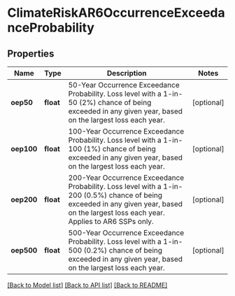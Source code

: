 # ClimateRiskAR6OccurrenceExceedanceProbability

## Properties
Name | Type | Description | Notes
------------ | ------------- | ------------- | -------------
**oep50** | **float** | 50-Year Occurrence Exceedance Probability. Loss level with a 1-in-50 (2%) chance of being exceeded in any given year, based on the largest loss each year. | [optional] 
**oep100** | **float** | 100-Year Occurrence Exceedance Probability. Loss level with a 1-in-100 (1%) chance of being exceeded in any given year, based on the largest loss each year. | [optional] 
**oep200** | **float** | 200-Year Occurrence Exceedance Probability.  Loss level with a 1-in-200 (0.5%) chance of being exceeded in any given year, based on the largest loss each year.  Applies to AR6 SSPs only. | [optional] 
**oep500** | **float** | 500-Year Occurrence Exceedance Probability. Loss level with a 1-in-500 (0.2%) chance of being exceeded in any given year, based on the largest loss each year. | [optional] 

[[Back to Model list]](../../README.md#documentation-for-models) [[Back to API list]](../../README.md#documentation-for-api-endpoints) [[Back to README]](../../README.md)

